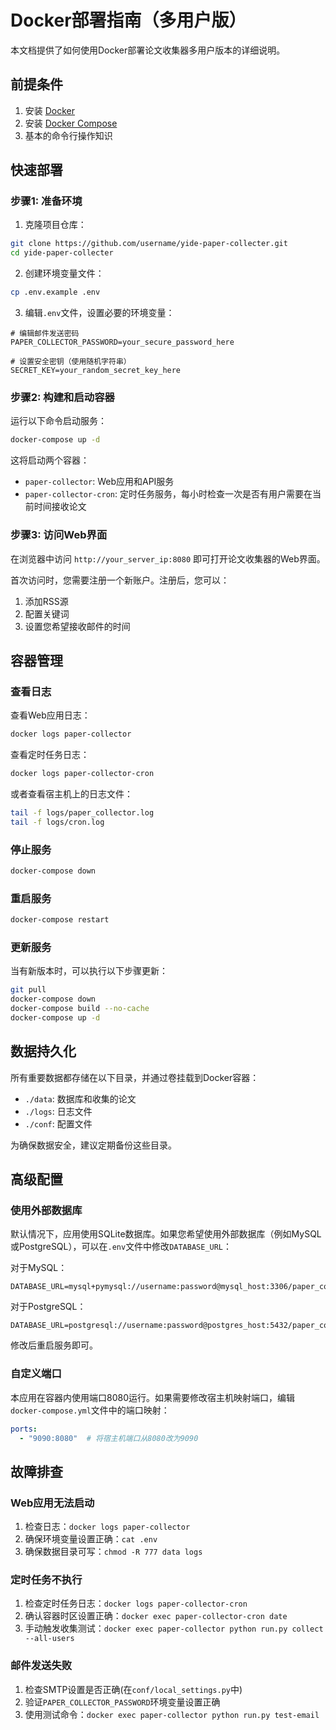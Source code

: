 # Docker部署指南（多用户版）

本文档提供了如何使用Docker部署论文收集器多用户版本的详细说明。

## 前提条件

1. 安装 [Docker](https://docs.docker.com/get-docker/)
2. 安装 [Docker Compose](https://docs.docker.com/compose/install/)
3. 基本的命令行操作知识

## 快速部署

### 步骤1: 准备环境

1. 克隆项目仓库：

```bash
git clone https://github.com/username/yide-paper-collecter.git
cd yide-paper-collecter
```

2. 创建环境变量文件：

```bash
cp .env.example .env
```

3. 编辑`.env`文件，设置必要的环境变量：

```
# 编辑邮件发送密码
PAPER_COLLECTOR_PASSWORD=your_secure_password_here

# 设置安全密钥（使用随机字符串）
SECRET_KEY=your_random_secret_key_here
```

### 步骤2: 构建和启动容器

运行以下命令启动服务：

```bash
docker-compose up -d
```

这将启动两个容器：
- `paper-collector`: Web应用和API服务
- `paper-collector-cron`: 定时任务服务，每小时检查一次是否有用户需要在当前时间接收论文

### 步骤3: 访问Web界面

在浏览器中访问 `http://your_server_ip:8080` 即可打开论文收集器的Web界面。

首次访问时，您需要注册一个新账户。注册后，您可以：
1. 添加RSS源
2. 配置关键词
3. 设置您希望接收邮件的时间

## 容器管理

### 查看日志

查看Web应用日志：

```bash
docker logs paper-collector
```

查看定时任务日志：

```bash
docker logs paper-collector-cron
```

或者查看宿主机上的日志文件：

```bash
tail -f logs/paper_collector.log
tail -f logs/cron.log
```

### 停止服务

```bash
docker-compose down
```

### 重启服务

```bash
docker-compose restart
```

### 更新服务

当有新版本时，可以执行以下步骤更新：

```bash
git pull
docker-compose down
docker-compose build --no-cache
docker-compose up -d
```

## 数据持久化

所有重要数据都存储在以下目录，并通过卷挂载到Docker容器：

- `./data`: 数据库和收集的论文
- `./logs`: 日志文件
- `./conf`: 配置文件

为确保数据安全，建议定期备份这些目录。

## 高级配置

### 使用外部数据库

默认情况下，应用使用SQLite数据库。如果您希望使用外部数据库（例如MySQL或PostgreSQL），可以在`.env`文件中修改`DATABASE_URL`：

对于MySQL：
```
DATABASE_URL=mysql+pymysql://username:password@mysql_host:3306/paper_collector
```

对于PostgreSQL：
```
DATABASE_URL=postgresql://username:password@postgres_host:5432/paper_collector
```

修改后重启服务即可。

### 自定义端口

本应用在容器内使用端口8080运行。如果需要修改宿主机映射端口，编辑`docker-compose.yml`文件中的端口映射：

```yaml
ports:
  - "9090:8080"  # 将宿主机端口从8080改为9090
```

## 故障排查

### Web应用无法启动

1. 检查日志：`docker logs paper-collector`
2. 确保环境变量设置正确：`cat .env`
3. 确保数据目录可写：`chmod -R 777 data logs`

### 定时任务不执行

1. 检查定时任务日志：`docker logs paper-collector-cron`
2. 确认容器时区设置正确：`docker exec paper-collector-cron date`
3. 手动触发收集测试：`docker exec paper-collector python run.py collect --all-users`

### 邮件发送失败

1. 检查SMTP设置是否正确(在`conf/local_settings.py`中)
2. 验证`PAPER_COLLECTOR_PASSWORD`环境变量设置正确
3. 使用测试命令：`docker exec paper-collector python run.py test-email`
